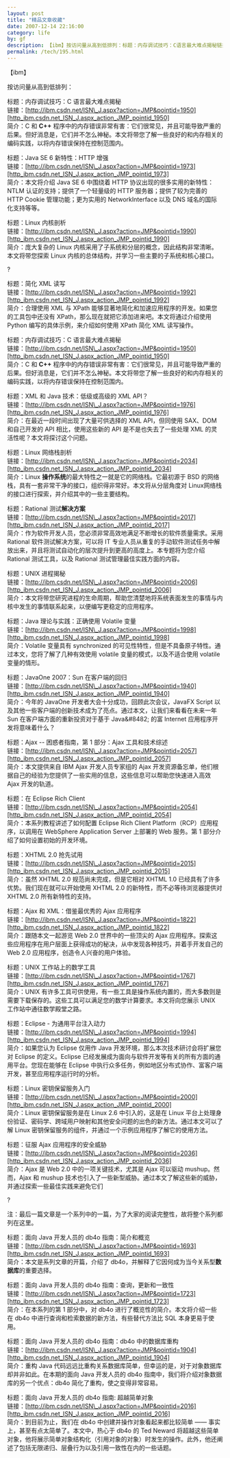 ```yaml
---
layout: post
title: "精品文章收藏"
date: 2007-12-14 22:16:00
category: life
by: gf
description: 【ibm】按访问量从高到低排列：标题：内存调试技巧：C语言最大难点揭秘链接：http://ibm.csdn.net/ISN_J.aspx?action=JMP&amp;pointid=1950简介：C和C++程序中的内存错误非常有
permalink: /tech/195.html
---
```

【ibm】

按访问量从高到低排列：

标题：内存调试技巧：C 语言最大难点揭秘  
链接：[http://ibm.csdn.net/ISN\_J.aspx?action=JMP&pointid=1950][http_ibm.csdn.net_ISN_J.aspx_action_JMP_pointid_1950]  
简介：C 和 **C++** 程序中的内存错误非常有害：它们很常见，并且可能导致严重的后果。但好消息是，它们并不怎么神秘。本文将带您了解一些良好的和内存相关的编码实践，以将内存错误保持在控制范围内。  


标题：Java SE 6 新特性：HTTP 增强  
链接：[http://ibm.csdn.net/ISN\_J.aspx?action=JMP&pointid=1973][http_ibm.csdn.net_ISN_J.aspx_action_JMP_pointid_1973]  
简介：本文将介绍 Java SE 6 中围绕着 HTTP 协议出现的很多实用的新特性：NTLM 认证的支持；提供了一个轻量级的 HTTP 服务器；提供了较为完善的HTTP Cookie 管理功能；更为实用的 NetworkInterface 以及 DNS 域名的国际化支持等等。  
  
  
标题：Linux 内核剖析  
链接：[http://ibm.csdn.net/ISN\_J.aspx?action=JMP&pointid=1990][http_ibm.csdn.net_ISN_J.aspx_action_JMP_pointid_1990]  
简介：庞大复杂的 Linux 内核采用了子系统和分层的概念，因此结构非常清晰。本文将带您探索 Linux 内核的总体结构，并学习一些主要的子系统和核心接口。  


?

标题：简化 XML 读写  
链接：[http://ibm.csdn.net/ISN\_J.aspx?action=JMP&pointid=1992][http_ibm.csdn.net_ISN_J.aspx_action_JMP_pointid_1992]  
简介：合理使用 XML 与 XPath 能够显著地简化和加速应用程序的开发。如果您的工具包中还没有 XPath，那么现在就把它添加进来吧。本文将通过介绍使用Python 编写的具体示例，来介绍如何使用 XPath 简化 XML 读写操作。  


标题：内存调试技巧：C 语言最大难点揭秘  
链接：[http://ibm.csdn.net/ISN\_J.aspx?action=JMP&pointid=1950][http_ibm.csdn.net_ISN_J.aspx_action_JMP_pointid_1950]  
简介：C 和 **C++** 程序中的内存错误非常有害：它们很常见，并且可能导致严重的后果。但好消息是，它们并不怎么神秘。本文将带您了解一些良好的和内存相关的编码实践，以将内存错误保持在控制范围内。  


标题：XML 和 Java 技术：低级或高级的 XML API？  
链接：[http://ibm.csdn.net/ISN\_J.aspx?action=JMP&pointid=1976][http_ibm.csdn.net_ISN_J.aspx_action_JMP_pointid_1976]  
简介：在最近一段时间出现了大量可供选择的 XML API，但同使用 SAX、DOM 和自己开发的 API 相比，使用这些新的 API 是不是也失去了一些处理 XML 的灵活性呢？本文将探讨这个问题。  


标题：Linux 网络栈剖析  
链接：[http://ibm.csdn.net/ISN\_J.aspx?action=JMP&pointid=2034][http_ibm.csdn.net_ISN_J.aspx_action_JMP_pointid_2034]  
简介：Linux **操作系统**的最大特性之一就是它的网络栈。它最初源于 BSD 的网络栈，具有一套非常干净的接口，组织得非常好。本文将从分层角度对 Linux网络栈的接口进行探索，并介绍其中的一些主要结构。

  
标题：Rational 测试**解决方案**  
链接：[http://ibm.csdn.net/ISN\_J.aspx?action=JMP&pointid=2017][http_ibm.csdn.net_ISN_J.aspx_action_JMP_pointid_2017]  
简介：作为软件开发人员，您必须非常高效地满足不断增长的软件质量需求。采用 Rational 软件测试解决方案，可以将 IT 专业人员从重复的手动软件测试任务中解放出来，并且将测试自动化的层次提升到更高的高度上。本专题将为您介绍 Rational 测试工具，以及 Rational 测试管理最佳实践方面的内容。

  
标题：UNIX 进程揭秘  
链接：[http://ibm.csdn.net/ISN\_J.aspx?action=JMP&pointid=2006][http_ibm.csdn.net_ISN_J.aspx_action_JMP_pointid_2006]  
简介：本文将带您研究进程的生命周期，帮助您清楚地将系统表面发生的事情与内核中发生的事情联系起来，以便编写更稳定的应用程序。

  
标题：Java 理论与实践：正确使用 Volatile 变量  
链接：[http://ibm.csdn.net/ISN\_J.aspx?action=JMP&pointid=1998][http_ibm.csdn.net_ISN_J.aspx_action_JMP_pointid_1998]  
简介：Volatile 变量具有 synchronized 的可见性特性，但是不具备原子特性。通过本文，您将了解了几种有效使用 volatile 变量的模式，以及不适合使用 volatile 变量的情形。

  
标题：JavaOne 2007：Sun 在客户端的回归  
链接：[http://ibm.csdn.net/ISN\_J.aspx?action=JMP&pointid=1940][http_ibm.csdn.net_ISN_J.aspx_action_JMP_pointid_1940]  
简介：今年的 JavaOne 开发者大会十分成功，回顾此次会议，JavaFX Script 以及其他一些客户端的创新技术成为了亮点。通过本文，让我们来看看在未来一年 Sun 在客户端方面的重新投资对于基于 Java&\#8482; 的富 Internet 应用程序开发将意味着什么？

  
标题：Ajax -- 困惑者指南，第 1 部分：Ajax 工具和技术综述  
链接：[http://ibm.csdn.net/ISN\_J.aspx?action=JMP&pointid=2057][http_ibm.csdn.net_ISN_J.aspx_action_JMP_pointid_2057]  
简介：本文提供来自 IBM Ajax 开发人员专家组的 Ajax 开发资源备忘单，他们根据自己的经验为您提供了一些实用的信息，这些信息可以帮助您快速进入高效 Ajax 开发的轨道。

  
标题：在 Eclipse Rich Client  
链接：[http://ibm.csdn.net/ISN\_J.aspx?action=JMP&pointid=2054][http_ibm.csdn.net_ISN_J.aspx_action_JMP_pointid_2054]  
简介：本系列教程讲述了如何配置 Eclipse Rich Client Platform（RCP）应用程序，以调用在 WebSphere Application Server 上部署的 Web 服务。第 1 部分介绍了如何设置初始的开发环境。

  
标题：XHTML 2.0 抢先试用  
链接：[http://ibm.csdn.net/ISN\_J.aspx?action=JMP&pointid=2015][http_ibm.csdn.net_ISN_J.aspx_action_JMP_pointid_2015]  
简介：虽然 XHTML 2.0 规范尚未完成，但是它相对 XHTML 1.0 已经具有了许多优势。我们现在就可以开始使用 XHTML 2.0 的新特性，而不必等待浏览器提供对 XHTML 2.0 所有新特性的支持。

  
标题：Ajax 和 XML：借鉴最优秀的 Ajax 应用程序  
链接：[http://ibm.csdn.net/ISN\_J.aspx?action=JMP&pointid=1822][http_ibm.csdn.net_ISN_J.aspx_action_JMP_pointid_1822]  
简介：跟随本文一起游览 Web 2.0 世界中的一些顶尖的 Ajax 应用程序。探索这些应用程序在用户层面上获得成功的秘决，从中发现各种技巧，并着手开发自己的 Web 2.0 应用程序，创造令人兴奋的用户体验。

  
标题：UNIX 工作站上的数学工具  
链接：[http://ibm.csdn.net/ISN\_J.aspx?action=JMP&pointid=1767][http_ibm.csdn.net_ISN_J.aspx_action_JMP_pointid_1767]  
简介：UNIX 有许多工具可供使用，有一些工具是操作系统内置的，而大多数则是需要下载保存的。这些工具可以满足您的数学计算要求。本文将向您展示 UNIX 工作站中通往数学殿堂之路。

  
标题：Eclipse - 为通用平台注入动力  
链接：[http://ibm.csdn.net/ISN\_J.aspx?action=JMP&pointid=1994][http_ibm.csdn.net_ISN_J.aspx_action_JMP_pointid_1994]  
简介：如果您认为 Eclipse 仅用作 Java 开发环境，那么本次技术研讨会将扩展您对 Eclipse 的定义。Eclipse 已经发展成为面向与软件开发等有关的所有方面的通用平台。您现在能够在 Eclipse 中执行众多任务，例如地区分布式协作、富客户端开发，甚至应用程序运行时的分析。

  
标题：Linux 密钥保留服务入门  
链接：[http://ibm.csdn.net/ISN\_J.aspx?action=JMP&pointid=2000][http_ibm.csdn.net_ISN_J.aspx_action_JMP_pointid_2000]  
简介：Linux 密钥保留服务是在 Linux 2.6 中引入的，这是在 Linux 平台上处理身份验证、密码学、跨域用户映射和其他安全问题的出色的新方法。通过本文可以了解 Linux 密钥保留服务的组件，并通过一个示例应用程序了解它的使用方法。

  
标题：征服 Ajax 应用程序的安全威胁  
链接：[http://ibm.csdn.net/ISN\_J.aspx?action=JMP&pointid=2036][http_ibm.csdn.net_ISN_J.aspx_action_JMP_pointid_2036]  
简介：Ajax 是 Web 2.0 中的一项关键技术，尤其是 Ajax 可以驱动 mushup。然而，Ajax 和 mushup 技术也引入了一些新型威胁。通过本文了解这些新的威胁，并通过探索一些最佳实践来避免它们

?

注：最后一篇文章是一个系列中的一篇，为了大家的阅读完整性，故将整个系列都列在这里。

  
标题：面向 Java 开发人员的 db4o 指南：简介和概览  
链接：[http://ibm.csdn.net/ISN\_J.aspx?action=JMP&pointid=1693][http_ibm.csdn.net_ISN_J.aspx_action_JMP_pointid_1693]  
简介：本文是系列文章的开篇，介绍了 db4o，并解释了它因何成为当今关系型**数据库**的重要选择。

  
标题：面向 Java 开发人员的 db4o 指南：查询，更新和一致性  
链接：[http://ibm.csdn.net/ISN\_J.aspx?action=JMP&pointid=1723][http_ibm.csdn.net_ISN_J.aspx_action_JMP_pointid_1723]  
简介：在本系列的第 1 部分中，对 db4o 进行了概览性的简介。本文将介绍一些在 db4o 中进行查询和检索数据的新方法，有些替代方法比 SQL 本身更易于使用。

  
标题：面向 Java 开发人员的 db4o 指南：db4o 中的数据库重构  
链接：[http://ibm.csdn.net/ISN\_J.aspx?action=JMP&pointid=1904][http_ibm.csdn.net_ISN_J.aspx_action_JMP_pointid_1904]  
简介：重构 Java 代码远远比重构关系数据库简单，但幸运的是，对于对象数据库却并非如此。在本期的面向 Java 开发人员的 db4o 指南中，我们将介绍对象数据库的另一个优点：db4o 简化了重构，使之变得非常容易。

  
标题：面向 Java 开发人员的 db4o 指南: 超越简单对象  
链接：[http://ibm.csdn.net/ISN\_J.aspx?action=JMP&pointid=2016][http_ibm.csdn.net_ISN_J.aspx_action_JMP_pointid_2016]  
简介：到目前为止，我们在 db4o 中创建并操作对象看起来都比较简单 —— 事实上，甚至有点太简单了。本文中，热心于 db4o 的 Ted Neward 将超越这些简单对象，他将展示简单对象结构化（引用对象的对象）时发生的操作。此外，他还阐述了包括无限递归、层叠行为以及引用一致性在内的一些话题。


[http_ibm.csdn.net_ISN_J.aspx_action_JMP_pointid_1950]: http://ibm.csdn.net/ISN_J.aspx?action=JMP&pointid=1950
[http_ibm.csdn.net_ISN_J.aspx_action_JMP_pointid_1973]: http://ibm.csdn.net/ISN_J.aspx?action=JMP&pointid=1973
[http_ibm.csdn.net_ISN_J.aspx_action_JMP_pointid_1990]: http://ibm.csdn.net/ISN_J.aspx?action=JMP&pointid=1990
[http_ibm.csdn.net_ISN_J.aspx_action_JMP_pointid_1992]: http://ibm.csdn.net/ISN_J.aspx?action=JMP&pointid=1992
[http_ibm.csdn.net_ISN_J.aspx_action_JMP_pointid_1976]: http://ibm.csdn.net/ISN_J.aspx?action=JMP&pointid=1976
[http_ibm.csdn.net_ISN_J.aspx_action_JMP_pointid_2034]: http://ibm.csdn.net/ISN_J.aspx?action=JMP&pointid=2034
[http_ibm.csdn.net_ISN_J.aspx_action_JMP_pointid_2017]: http://ibm.csdn.net/ISN_J.aspx?action=JMP&pointid=2017
[http_ibm.csdn.net_ISN_J.aspx_action_JMP_pointid_2006]: http://ibm.csdn.net/ISN_J.aspx?action=JMP&pointid=2006
[http_ibm.csdn.net_ISN_J.aspx_action_JMP_pointid_1998]: http://ibm.csdn.net/ISN_J.aspx?action=JMP&pointid=1998
[http_ibm.csdn.net_ISN_J.aspx_action_JMP_pointid_1940]: http://ibm.csdn.net/ISN_J.aspx?action=JMP&pointid=1940
[http_ibm.csdn.net_ISN_J.aspx_action_JMP_pointid_2057]: http://ibm.csdn.net/ISN_J.aspx?action=JMP&pointid=2057
[http_ibm.csdn.net_ISN_J.aspx_action_JMP_pointid_2054]: http://ibm.csdn.net/ISN_J.aspx?action=JMP&pointid=2054
[http_ibm.csdn.net_ISN_J.aspx_action_JMP_pointid_2015]: http://ibm.csdn.net/ISN_J.aspx?action=JMP&pointid=2015
[http_ibm.csdn.net_ISN_J.aspx_action_JMP_pointid_1822]: http://ibm.csdn.net/ISN_J.aspx?action=JMP&pointid=1822
[http_ibm.csdn.net_ISN_J.aspx_action_JMP_pointid_1767]: http://ibm.csdn.net/ISN_J.aspx?action=JMP&pointid=1767
[http_ibm.csdn.net_ISN_J.aspx_action_JMP_pointid_1994]: http://ibm.csdn.net/ISN_J.aspx?action=JMP&pointid=1994
[http_ibm.csdn.net_ISN_J.aspx_action_JMP_pointid_2000]: http://ibm.csdn.net/ISN_J.aspx?action=JMP&pointid=2000
[http_ibm.csdn.net_ISN_J.aspx_action_JMP_pointid_2036]: http://ibm.csdn.net/ISN_J.aspx?action=JMP&pointid=2036
[http_ibm.csdn.net_ISN_J.aspx_action_JMP_pointid_1693]: http://ibm.csdn.net/ISN_J.aspx?action=JMP&pointid=1693
[http_ibm.csdn.net_ISN_J.aspx_action_JMP_pointid_1723]: http://ibm.csdn.net/ISN_J.aspx?action=JMP&pointid=1723
[http_ibm.csdn.net_ISN_J.aspx_action_JMP_pointid_1904]: http://ibm.csdn.net/ISN_J.aspx?action=JMP&pointid=1904
[http_ibm.csdn.net_ISN_J.aspx_action_JMP_pointid_2016]: http://ibm.csdn.net/ISN_J.aspx?action=JMP&pointid=2016

